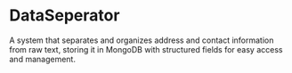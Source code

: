 # DataSeperator
A system that separates and organizes address and contact information from raw text, storing it in MongoDB with structured fields for easy access and management.
